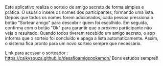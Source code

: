 Este aplicativo realiza o sorteio de amigo secreto de forma simples e prática. O usuário insere os nomes dos participantes, formando uma lista. Depois que todos os nomes forem adicionados, cada pessoa pressiona o botão "Sortear amigo" para descobrir quem foi escolhido. Em seguida, confirma com o botão "Ok" para garantir que o próximo participante não veja o resultado. Quando todos tiverem recebido um amigo secreto, o app informa que o sorteio foi concluído e apaga a lista automaticamente. Assim, o sistema fica pronto para um novo sorteio sempre que necessário.


Link para acessar o sorteador : https://caikysouza.github.io/desafioamigopokemon/
Bons estudos sempre!! 
